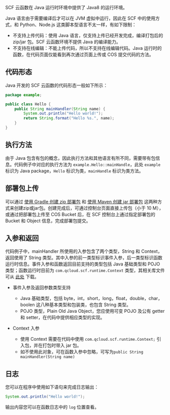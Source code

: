 SCF 云函数在 Java 运行时环境中提供了 Java8 的运行环境。

Java 语言由于需要编译后才可以在 JVM 虚拟中运行，因此在 SCF 中的使用方式，和 Python、Node.js 这类脚本型语言不太一样，有如下限制：

* 不支持上传代码：使用 Java 语言，仅支持上传已经开发完成，编译打包后的 zip/jar 包。SCF 云函数环境不提供 Java 的编译能力。
* 不支持在线编辑：不能上传代码，所以不支持在线编辑代码。Java 运行时的函数，在代码页面仅能看到再次通过页面上传或 COS 提交代码的方法。

## 代码形态

Java 开发的 SCF 云函数的代码形态一般如下所示：
```java
package example;

public class Hello {
    public String mainHandler(String name) {
        System.out.println("Hello world!");
        return String.format("Hello %s.", name);
    }
}
```

## 执行方法

由于 Java 包含有包的概念，因此执行方法和其他语言有所不同，需要带有包信息。代码例子中对应的执行方法为 `example.Hello::mainHandle`，此处 `example` 标识为 Java package，`Hello` 标识为类，`mainHandle` 标识为类方法。

## 部署包上传

可以通过 [使用 Gradle 创建 zip 部署包](http://tce.fsphere.cn/document/product/583/12216) 和 [使用 Maven 创建 jar 部署包](http://tce.fsphere.cn/document/product/583/12217) 这两种方式来创建zip或jar包。创建完成后，可通过控制台页面直接上传包（小于 10 M），或通过把部署包上传至 COS Bucket 后，在 SCF 控制台上通过指定部署包的 Bucket 和 Object 信息，完成部署包提交。

## 入参和返回

代码例子中，mainHandler 所使用的入参包含了两个类型，String 和 Context，返回使用了 String 类型。其中入参的前一类型标识事件入参，后一类型标识函数运行时信息。事件入参和函数返回目前支持的类型包括 Java 基础类型和 POJO 类型；函数运行时目前为 `com.qcloud.scf.runtime.Context` 类型，其相关库文件可从 [此处](http://imgcache.tce.fsphere.cn/image/mc.qcloudimg.com/static/archive/12ec94d2852a4cfbdb066e0b99b39070/com.qcloud.scf.runtime.Context.1.0.jar.zip) 下载。

* 事件入参及返回参数类型支持
	* Java 基础类型，包括 byte，int，short，long，float，double，char，boolen 这八种基本类型和包装类，也包含 String 类型。
	* POJO 类型，Plain Old Java Object，您应使用可变 POJO 及公有 getter 和 setter，在代码中提供相应类型的实现。

* Context 入参
	* 使用 Context 需要在代码中使用 `com.qcloud.scf.runtime.Context;` 引入包，并在打包时带入 jar 包。
	* 如不使用此对象，可在函数入参中忽略，可写为`public String mainHandler(String name)`


## 日志

您可以在程序中使用如下语句来完成日志输出：

```java
System.out.println("Hello world!");
```

输出内容您可以在函数日志中的 `log` 位置查看。




